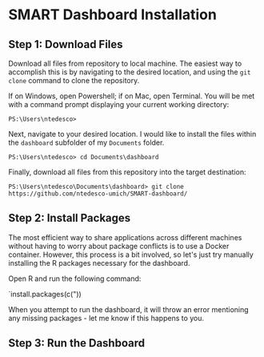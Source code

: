 # SMART Dashboard Installation

## Step 1: Download Files

   Download all files from repository to local machine. The easiest way to accomplish this is by navigating to the desired location, and using the `git clone` command to clone the repository.

   If on Windows, open Powershell; if on Mac, open Terminal. You will be met with a command prompt displaying your current working directory: 

   `PS:\Users\ntedesco>`

   Next, navigate to your desired location. I would like to install the files within the `dashboard` subfolder of my `Documents` folder. 

   `PS:\Users\ntedesco> cd Documents\dashboard`

   Finally, download all files from this repository into the target destination: 

   `PS:\Users\ntedesco\Documents\dashboard> git clone https://github.com/ntedesco-umich/SMART-dashboard/`

## Step 2: Install Packages 

   The most efficient way to share applications across different machines without having to worry about package conflicts is to use a Docker container. However, this process is a bit involved, so let's just try manually installing the R packages necessary for the dashboard. 

   Open R and run the following command: 

   `install.packages(c("))

   When you attempt to run the dashboard, it will throw an error mentioning any missing packages - let me know if this happens to you. 

## Step 3: Run the Dashboard

   


